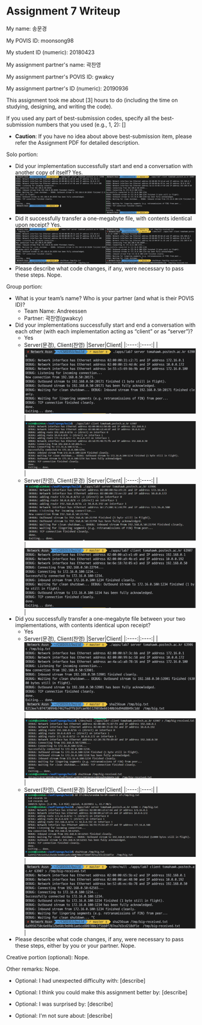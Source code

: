 Assignment 7 Writeup
=============

My name: 송문경

My POVIS ID: moonsong98

My student ID (numeric): 20180423

My assignment partner's name: 곽찬영

My assignment partner's POVIS ID: gwakcy

My assignment partner's ID (numeric): 20190936

This assignment took me about [3] hours to do (including the time on studying, designing, and writing the code).

If you used any part of best-submission codes, specify all the best-submission numbers that you used (e.g., 1, 2): []

- **Caution**: If you have no idea about above best-submission item, please refer the Assignment PDF for detailed description.

Solo portion:

- Did your implementation successfully start and end a conversation with another copy of itself?
    Yes.
    ![bytestream solo](./image_sources/bytestream_solo.png)
- Did it successfully transfer a one-megabyte file, with contents identical upon receipt?
    Yes.
    ![filetransfer solo](./image_sources/filetransfer_solo.png)
- Please describe what code changes, if any, were necessary to pass these steps.
    Nope.

Group portion:
- What is your team’s name? Who is your partner (and what is their POVIS ID)?
    - Team Name: Andreessen
    - Partner: 곽찬영(gwakcy)
- Did your implementations successfully start and end a conversation with each other (with each implementation acting as “client” or as “server”)?
    - Yes
    - Server(문경), Client(찬영)
        |Server|Client|
        |:----:|:----:|
        | ![bytestream group server](./image_sources/bytestream_group_server.png) | ![bytestream partner client](./image_sources/bytestream_partner_client.png) |
    - Server(찬영), Client(문경)
        |Server|Client|
        |:----:|:----:|
        | ![bytestream parnter server](./image_sources/bytestream_partner_server.png) | ![bytestream group client](./image_sources/bytestream_group_client.png) |
- Did you successfully transfer a one-megabyte file between your two implementations, with contents identical upon receipt?
    - Yes
    - Server(문경), Client(찬영)
        |Server|Client|
        |:----:|:----:|
        | ![filetransfer group server](./image_sources/filetransfer_group_server.png) | ![filetransfer partner client](./image_sources/filetransfer_partner_client.png) |
    - Server(찬영), Client(문경)
        |Server|Client|
        |:----:|:----:|
        | ![filetransfer parnter server](./image_sources/filetransfer_partner_server.png) | ![filetransfer group client](./image_sources/filetransfer_group_client.png) |
- Please describe what code changes, if any, were necessary to pass these steps, either by you or your partner.
    Nope.

Creative portion (optional):
Nope.

Other remarks:
Nope.

- Optional: I had unexpected difficulty with: [describe]

- Optional: I think you could make this assignment better by: [describe]

- Optional: I was surprised by: [describe]

- Optional: I'm not sure about: [describe]
